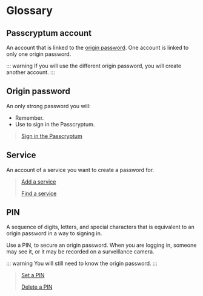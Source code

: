 # Glossary

## Passcryptum account

An account that is linked to the [origin password](#origin-password). One account is linked to only one origin password.

::: warning
If you will use the different origin password, you will create another account.
:::

## Origin password

An only strong password you will:

- Remember.
- Use to sign in the Passcryptum.

> [Sign in the Passcryptum](../how-tos/general.md#sign-in-passcryptum)

## Service

An account of a service you want to create a password for.

> [Add a service](../how-tos/services.md#add-service)
>
> [Find a service](../how-tos/services.md#find-service)

## PIN

A sequence of digits, letters, and special characters that is equivalent to an origin password in a way to signing in.

Use a PIN, to secure an origin password. When you are logging in, someone may see it, or it may be recorded on a surveillance camera.

::: warning
You will still need to know the origin password.
:::

> [Set a PIN](../how-tos/pin.md#set-pin)
>
> [Delete a PIN](../how-tos/pin.md#delete-pin)
